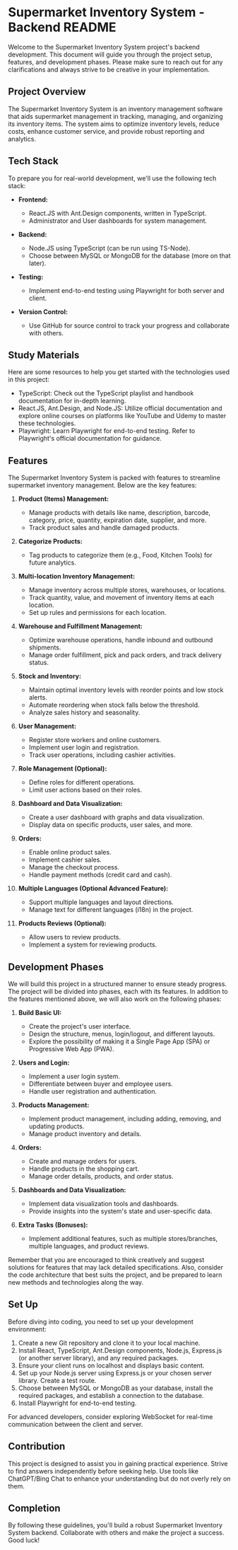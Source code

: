 # Supermarket Inventory System - Backend README

Welcome to the Supermarket Inventory System project's backend development. This document will guide you through the project setup, features, and development phases. Please make sure to reach out for any clarifications and always strive to be creative in your implementation.

## Project Overview
The Supermarket Inventory System is an inventory management software that aids supermarket management in tracking, managing, and organizing its inventory items. The system aims to optimize inventory levels, reduce costs, enhance customer service, and provide robust reporting and analytics.

## Tech Stack
To prepare you for real-world development, we'll use the following tech stack:

- **Frontend:**
  - React.JS with Ant.Design components, written in TypeScript.
  - Administrator and User dashboards for system management.
  
- **Backend:**
  - Node.JS using TypeScript (can be run using TS-Node).
  - Choose between MySQL or MongoDB for the database (more on that later).
  
- **Testing:**
  - Implement end-to-end testing using Playwright for both server and client.
  
- **Version Control:**
  - Use GitHub for source control to track your progress and collaborate with others.

## Study Materials
Here are some resources to help you get started with the technologies used in this project:

- TypeScript: Check out the TypeScript playlist and handbook documentation for in-depth learning.
- React.JS, Ant.Design, and Node.JS: Utilize official documentation and explore online courses on platforms like YouTube and Udemy to master these technologies.
- Playwright: Learn Playwright for end-to-end testing. Refer to Playwright's official documentation for guidance.

## Features
The Supermarket Inventory System is packed with features to streamline supermarket inventory management. Below are the key features:

1. **Product (Items) Management:**
   - Manage products with details like name, description, barcode, category, price, quantity, expiration date, supplier, and more.
   - Track product sales and handle damaged products.

2. **Categorize Products:**
   - Tag products to categorize them (e.g., Food, Kitchen Tools) for future analytics.

3. **Multi-location Inventory Management:**
   - Manage inventory across multiple stores, warehouses, or locations.
   - Track quantity, value, and movement of inventory items at each location.
   - Set up rules and permissions for each location.

4. **Warehouse and Fulfillment Management:**
   - Optimize warehouse operations, handle inbound and outbound shipments.
   - Manage order fulfillment, pick and pack orders, and track delivery status.

5. **Stock and Inventory:**
   - Maintain optimal inventory levels with reorder points and low stock alerts.
   - Automate reordering when stock falls below the threshold.
   - Analyze sales history and seasonality.

6. **User Management:**
   - Register store workers and online customers.
   - Implement user login and registration.
   - Track user operations, including cashier activities.

7. **Role Management (Optional):**
   - Define roles for different operations.
   - Limit user actions based on their roles.

8. **Dashboard and Data Visualization:**
   - Create a user dashboard with graphs and data visualization.
   - Display data on specific products, user sales, and more.

9. **Orders:**
   - Enable online product sales.
   - Implement cashier sales.
   - Manage the checkout process.
   - Handle payment methods (credit card and cash).

10. **Multiple Languages (Optional Advanced Feature):**
    - Support multiple languages and layout directions.
    - Manage text for different languages (i18n) in the project.

11. **Products Reviews (Optional):**
    - Allow users to review products.
    - Implement a system for reviewing products.

## Development Phases
We will build this project in a structured manner to ensure steady progress. The project will be divided into phases, each with its features. In addition to the features mentioned above, we will also work on the following phases:

1. **Build Basic UI:**
   - Create the project's user interface.
   - Design the structure, menus, login/logout, and different layouts.
   - Explore the possibility of making it a Single Page App (SPA) or Progressive Web App (PWA).

2. **Users and Login:**
   - Implement a user login system.
   - Differentiate between buyer and employee users.
   - Handle user registration and authentication.

3. **Products Management:**
   - Implement product management, including adding, removing, and updating products.
   - Manage product inventory and details.

4. **Orders:**
   - Create and manage orders for users.
   - Handle products in the shopping cart.
   - Manage order details, products, and order status.

5. **Dashboards and Data Visualization:**
   - Implement data visualization tools and dashboards.
   - Provide insights into the system's state and user-specific data.

6. **Extra Tasks (Bonuses):**
   - Implement additional features, such as multiple stores/branches, multiple languages, and product reviews.

Remember that you are encouraged to think creatively and suggest solutions for features that may lack detailed specifications. Also, consider the code architecture that best suits the project, and be prepared to learn new methods and technologies along the way.

## Set Up
Before diving into coding, you need to set up your development environment:

1. Create a new Git repository and clone it to your local machine.
2. Install React, TypeScript, Ant.Design components, Node.js, Express.js (or another server library), and any required packages.
3. Ensure your client runs on localhost and displays basic content.
4. Set up your Node.js server using Express.js or your chosen server library. Create a test route.
5. Choose between MySQL or MongoDB as your database, install the required packages, and establish a connection to the database.
6. Install Playwright for end-to-end testing.

For advanced developers, consider exploring WebSocket for real-time communication between the client and server.

## Contribution
This project is designed to assist you in gaining practical experience. Strive to find answers independently before seeking help. Use tools like ChatGPT/Bing Chat to enhance your understanding but do not overly rely on them.

## Completion
By following these guidelines, you'll build a robust Supermarket Inventory System backend. Collaborate with others and make the project a success. Good luck!
